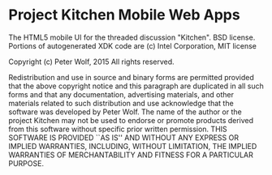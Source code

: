 Project Kitchen Mobile Web Apps
=========================================================

The HTML5 mobile UI for the threaded discussion "Kitchen".
BSD license. Portions of autogenerated XDK code are (c) Intel Corporation, MIT license

Copyright (c) Peter Wolf, 2015
All rights reserved.

Redistribution and use in source and binary forms are permitted
provided that the above copyright notice and this paragraph are
duplicated in all such forms and that any documentation,
advertising materials, and other materials related to such
distribution and use acknowledge that the software was developed
by Peter Wolf. The name of the author or the project Kitchen 
may not be used to endorse or promote products derived
from this software without specific prior written permission.
THIS SOFTWARE IS PROVIDED ``AS IS'' AND WITHOUT ANY EXPRESS OR
IMPLIED WARRANTIES, INCLUDING, WITHOUT LIMITATION, THE IMPLIED
WARRANTIES OF MERCHANTABILITY AND FITNESS FOR A PARTICULAR PURPOSE.